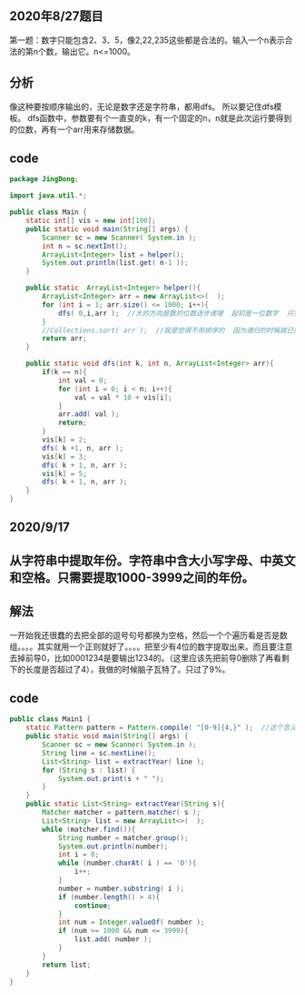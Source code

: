 ## 2020年8/27题目
第一题：数字只能包含2、3、5，像2,22,235这些都是合法的。输入一个n表示合法的第n个数，输出它。n<=1000。
## 分析
像这种要按顺序输出的，无论是数字还是字符串，都用dfs。 所以要记住dfs模板。 
dfs函数中，参数要有个一直变的k，有一个固定的n，n就是此次运行要得到的位数，再有一个arr用来存储数据。
## code
```java
package JingDong;

import java.util.*;

public class Main {
    static int[] vis = new int[100];
    public static void main(String[] args) {
        Scanner sc = new Scanner( System.in );
        int n = sc.nextInt();
        ArrayList<Integer> list = helper();
        System.out.println(list.get( n-1 ));
    }

    public static  ArrayList<Integer> helper(){
        ArrayList<Integer> arr = new ArrayList<>(  );
        for (int i = 1; arr.size() <= 1000; i++){
            dfs( 0,i,arr );  //大的方向是数的位数逐步递增  起初是一位数字  只需要到第1000个
        }
        //Collections.sort( arr );  //我是觉得不用排序的  因为递归的时候就已经按顺序了
        return arr;
    }

    public static void dfs(int k, int n, ArrayList<Integer> arr){
        if(k == n){
            int val = 0;
            for (int i = 0; i < n; i++){
                val = val * 10 + vis[i];
            }
            arr.add( val );
            return;
        }
        vis[k] = 2;
        dfs( k +1, n, arr );
        vis[k] = 3;
        dfs( k + 1, n, arr );
        vis[k] = 5;
        dfs( k + 1, n, arr );
    }
}
```

## 2020/9/17
## 从字符串中提取年份。字符串中含大小写字母、中英文和空格。只需要提取1000-3999之间的年份。
## 解法
一开始我还很蠢的去把全部的逗号句号都换为空格，然后一个个遍历看是否是数组。。。。其实就用一个正则就好了。。。。把至少有4位的数字提取出来。而且要注意去掉前导0，比如0001234是要输出1234的。（这里应该先把前导0删除了再看剩下的长度是否超过了4），我做的时候脑子瓦特了。只过了9%。
## code
```java
public class Main1 {
    static Pattern pattern = Pattern.compile( "[0-9]{4,}" );  //这个含义是提取出所有的4位以上的数字
    public static void main(String[] args) {
        Scanner sc = new Scanner( System.in );
        String line = sc.nextLine();
        List<String> list = extractYear( line );
        for (String s : list) {
            System.out.print(s + " ");
        }
    }
    public static List<String> extractYear(String s){
        Matcher matcher = pattern.matcher( s );
        List<String> list = new ArrayList<>(  );
        while (matcher.find()){
            String number = matcher.group();
            System.out.println(number);
            int i = 0;
            while (number.charAt( i ) == '0'){
                i++;
            }
            number = number.substring( i );
            if (number.length() > 4){
                continue;
            }
            int num = Integer.valueOf( number );
            if (num >= 1000 && num <= 3999){
                list.add( number );
            }
        }
        return list;
    }
}

```